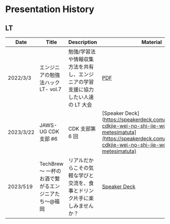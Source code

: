 # Presentation History

## LT

| Date      | Title                              | Description                                                                       | Material                                                    |
| --------- | ---------------------------------- | --------------------------------------------------------------------------------- | ----------------------------------------------------------- |
| 2022/3/3  | エンジニアの勉強法ハック LT- vol.7 | 勉強/学習法や情報収集方法を共有し、エンジニアの学習支援に協力したい人達の LT 大会 | [PDF](../presentation/materials/20220303_studyhack_lt7.pdf) |
| 2023/3/22 | JAWS-UG CDK 支部 #6                | CDK 支部第 6 回| [Speaker Deck](https://speakerdeck.com/bun913/mata-cdkjie-wei-no-shi-jie-wosuo-metesimatuta](https://speakerdeck.com/bun913/mata-cdkjie-wei-no-shi-jie-wosuo-metesimatuta)  |
| 2023/519 | TechBrew 〜 一杯のお酒で繋がるエンジニアたち〜@福岡  | リアルだからこその気軽な学びと交流を、食事とドリンク片手に楽しみませんか？| [Speaker Deck](https://speakerdeck.com/bun913/zhou-rikaqiang-sukitexian-shi-tao-bi-teosshuo-dong-shi-metajie-guo)  |
